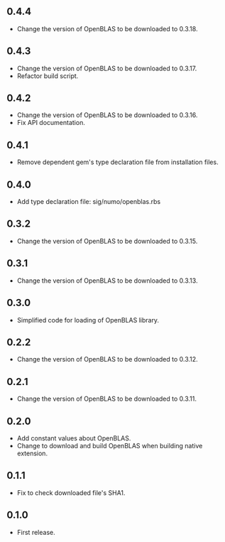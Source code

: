 ## 0.4.4
- Change the version of OpenBLAS to be downloaded to 0.3.18.

## 0.4.3
- Change the version of OpenBLAS to be downloaded to 0.3.17.
- Refactor build script.

## 0.4.2
- Change the version of OpenBLAS to be downloaded to 0.3.16.
- Fix API documentation.

## 0.4.1
- Remove dependent gem's type declaration file from installation files.

## 0.4.0
- Add type declaration file: sig/numo/openblas.rbs

## 0.3.2
- Change the version of OpenBLAS to be downloaded to 0.3.15.

## 0.3.1
- Change the version of OpenBLAS to be downloaded to 0.3.13.

## 0.3.0
- Simplified code for loading of OpenBLAS library.

## 0.2.2
- Change the version of OpenBLAS to be downloaded to 0.3.12.

## 0.2.1
- Change the version of OpenBLAS to be downloaded to 0.3.11.

## 0.2.0
- Add constant values about OpenBLAS.
- Change to download and build OpenBLAS when building native extension.

## 0.1.1
- Fix to check downloaded file's SHA1.

## 0.1.0
- First release.
